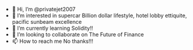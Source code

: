 - 👋 Hi, I’m @privatejet2007
- 👀 I’m interested in supercar Billion dollar lifestyle, hotel lobby ettiquite, pacific sunbeam excellence
- 🌱 I’m currently learning Solidity!!
- 💞️ I’m looking to collaborate on The Future of Finance
- 📫 How to reach me No thanks!!!

<!---
privatejet2007/privatejet2007 is a ✨ special ✨ repository because its `README.md` (this file) appears on your GitHub profile.
You can click the Preview link to take a look at your changes.
--->
